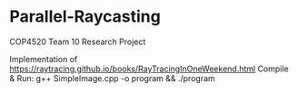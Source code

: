 # Parallel-Raycasting
COP4520 Team 10 Research Project

Implementation of https://raytracing.github.io/books/RayTracingInOneWeekend.html
Compile & Run: g++ SimpleImage.cpp -o program && ./program
